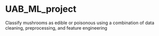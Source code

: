 # UAB_ML_project
Classify mushrooms as edible or poisonous using a combination of data cleaning, preprocessing, and feature engineering
